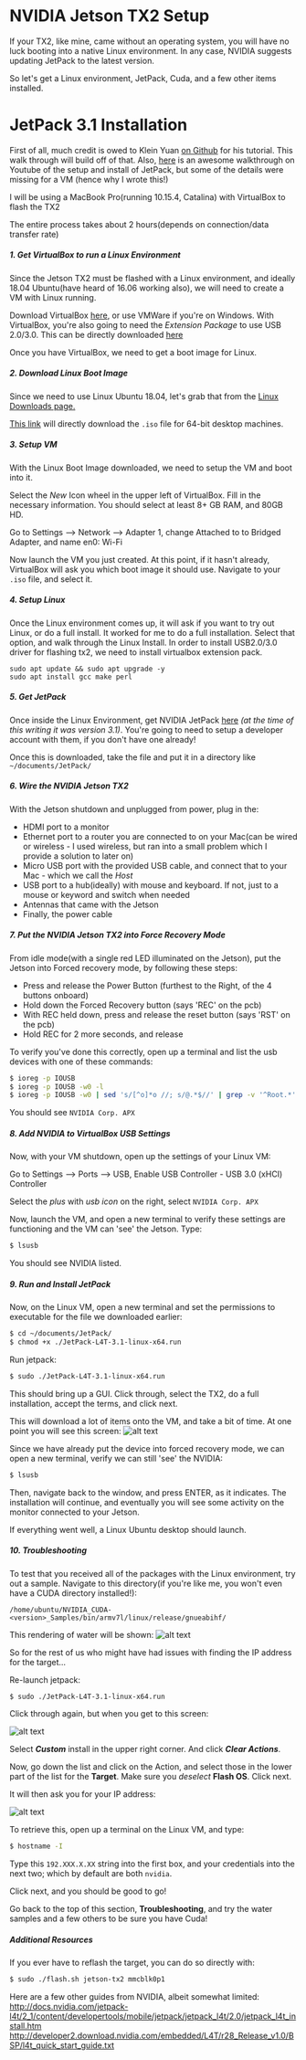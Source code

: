 # NVIDIA Jetson TX2 Setup
If your TX2, like mine, came without an operating system, you will have no luck booting into a native Linux environment. In any case, NVIDIA suggests updating JetPack to the latest version.

So let's get a Linux environment, JetPack, Cuda, and a few other items installed.

# JetPack 3.1 Installation

First of all, much credit is owed to Klein Yuan [on Github](https://github.com/KleinYuan/tx2-flash) for his tutorial. This walk through will build off of that. Also, [here](https://youtu.be/D7lkth34rgM) is an awesome walkthrough on Youtube of the setup and install of JetPack, but some of the details were missing for a VM (hence why I wrote this!)

I will be using a MacBook Pro(running 10.15.4, Catalina) with VirtualBox to flash the TX2

The entire process takes about 2 hours(depends on connection/data transfer rate)

##### 1. Get VirtualBox to run a Linux Environment

Since the Jetson TX2 must be flashed with a Linux environment, and ideally 18.04 Ubuntu(have heard of 16.06 working also), we will need to create a VM with Linux running.

Download VirtualBox [here](https://www.virtualbox.org/), or use VMWare if you're on Windows. With VirtualBox, you're also going to need the *Extension Package* to use USB 2.0/3.0. This can be directly downloaded [here](http://download.virtualbox.org/virtualbox/6.1.6/Oracle_VM_VirtualBox_Extension_Pack-6.1.6.vbox-extpack)

Once you have VirtualBox, we need to get a boot image for Linux.

##### 2. Download Linux Boot Image
Since we need to use Linux Ubuntu 18.04, let's grab that from the [Linux Downloads page.](http://releases.ubuntu.com/18.04/)

[This link](http://releases.ubuntu.com/8.04/ubuntu-14.04.4-desktop-amd64.iso) will directly download the `.iso` file for 64-bit desktop machines.

##### 3. Setup VM
With the Linux Boot Image downloaded, we need to setup the VM and boot into it. 

Select the *New* Icon wheel in the upper left of VirtualBox. Fill in the necessary information. You should select at least 8+ GB RAM, and 80GB HD.

Go to Settings --> Network --> Adapter 1, change Attached to to Bridged Adapter, and name en0: Wi-Fi

Now launch the VM you just created. At this point, if it hasn't already, VirtualBox will ask you which boot image it should use. Navigate to your `.iso` file, and select it.

##### 4. Setup Linux

Once the Linux environment comes up, it will ask if you want to try out Linux, or do a full install. It worked for me to do a full installation. Select that option, and walk through the Linux Install.
In order to install USB2.0/3.0 driver for flashing tx2, we need to install virtualbox extension pack.
```shell script
sudo apt update && sudo apt upgrade -y
sudo apt install gcc make perl 
```

##### 5. Get JetPack

Once inside the Linux Environment, get NVIDIA JetPack [here](https://developer.nvidia.com/embedded/jetpack) *(at the time of this writing it was version 3.1)*. You're going to need to setup a developer account with them, if you don't have one already!

Once this is downloaded, take the file and put it in a directory like `~/documents/JetPack/`

##### 6. Wire the NVIDIA Jetson TX2

With the Jetson shutdown and unplugged from power, plug in the:
* HDMI port to a monitor
* Ethernet port to a router you are connected to on your Mac(can be wired or wireless - I used wireless, but ran into a small problem which I provide a solution to later on)
* Micro USB port with the provided USB cable, and connect that to your Mac - which we call the *Host*
* USB port to a hub(ideally) with mouse and keyboard. If not, just to a mouse or keyword and switch when needed
* Antennas that came with the Jetson
* Finally, the power cable

##### 7. Put the NVIDIA Jetson TX2 into Force Recovery Mode

From idle mode(with a single red LED illuminated on the Jetson), put the Jetson into Forced recovery mode, by following these steps:
* Press and release the Power Button (furthest to the Right, of the 4 buttons onboard)
* Hold down the Forced Recovery button (says 'REC' on the pcb)
* With REC held down, press and release the reset button (says 'RST' on the pcb)
* Hold REC for 2 more seconds, and release

To verify you've done this correctly, open up a terminal and list the usb devices with one of these commands:
```sh
$ ioreg -p IOUSB 
$ ioreg -p IOUSB -w0 -l
$ ioreg -p IOUSB -w0 | sed 's/[^o]*o //; s/@.*$//' | grep -v '^Root.*'
```
You should see `NVIDIA Corp. APX`

##### 8. Add NVIDIA to VirtualBox USB Settings
Now, with your VM shutdown, open up the settings of your Linux VM:

Go to Settings --> Ports --> USB, Enable USB Controller - USB 3.0 (xHCI) Controller

Select the *plus* with *usb icon* on the right, select `NVIDIA Corp. APX`

Now, launch the VM, and open a new terminal to verify these settings are functioning and the VM can 'see' the Jetson. Type:
```sh
$ lsusb
```
You should see NVIDIA listed.

##### 9. Run and Install JetPack
Now, on the Linux VM, open a new terminal and set the permissions to executable for the file we downloaded earlier:
```sh
$ cd ~/documents/JetPack/
$ chmod +x ./JetPack-L4T-3.1-linux-x64.run
```
Run jetpack:
```sh
$ sudo ./JetPack-L4T-3.1-linux-x64.run
```
This should bring up a GUI. Click through, select the TX2, do a full installation, accept the terms, and click next.

This will download a lot of items onto the VM, and take a bit of time. At one point you will see this screen: ![alt text](https://camo.githubusercontent.com/188eef0b1822afb9a32630b85949a863ca10d085/687474703a2f2f646f63732e6e76696469612e636f6d2f6a65747061636b2d6c34742f325f312f636f6e74656e742f646576656c6f706572746f6f6c732f6d6f62696c652f6a65747061636b2f696d616765732f6a65747061636b5f6c34745f666f7263655f7265636f766572795f6d6f64652e3030315f363030783336342e706e67)

Since we have already put the device into forced recovery mode, we can open a new terminal, verify we can still 'see' the NVIDIA:
```sh
$ lsusb
```
Then, navigate back to the window, and press ENTER, as it indicates.  The installation will continue, and eventually you will see some activity on the monitor connected to your Jetson. 

If everything went well, a Linux Ubuntu desktop should launch.

##### 10. Troubleshooting
To test that you received all of the packages with the Linux environment, try out a sample. Navigate to this directory(if you're like me, you won't even have a CUDA directory installed!):
```
/home/ubuntu/NVIDIA_CUDA-<version>_Samples/bin/armv7l/linux/release/gnueabihf/
```
This rendering of water will be shown:
![alt text](http://docs.nvidia.com/jetpack-l4t/2_1/content/developertools/mobile/jetpack/images/jetpack_cuda_fft_ocean_simulation.001_500x527.png)

So for the rest of us who might have had issues with finding the IP address for the target...

Re-launch jetpack:
```sh
$ sudo ./JetPack-L4T-3.1-linux-x64.run
```
Click through again, but when you get to this screen:

![alt text](http://docs.nvidia.com/jetpack-l4t/2_1/content/developertools/mobile/jetpack/images/jetpack_l4t_component_mgr.003_700x613.png)

Select ***Custom*** install in the upper right corner. And click ***Clear Actions***.

Now, go down the list and click on the Action, and select those in the lower part of the list for the **Target**. Make sure you *deselect* **Flash OS**. Click next.

It will then ask you for your IP address:

![alt text](http://docs.nvidia.com/jetpack-l4t/2_1/content/developertools/mobile/jetpack/images/jetpack_l4t_device_info.003_700x527.png)

To retrieve this, open up a terminal on the Linux VM, and type:
```sh
$ hostname -I
```

Type this `192.XXX.X.XX` string into the first box, and your credentials into the next two; which by default are both `nvidia`.

Click next, and you should be good to go!

Go back to the top of this section, **Troubleshooting**, and try the water samples and a few others to be sure you have Cuda!

##### Additional Resources

If you ever have to reflash the target, you can do so directly with:
```sh
$ sudo ./flash.sh jetson-tx2 mmcblk0p1
```

Here are a few other guides from NVIDIA, albeit somewhat limited:
http://docs.nvidia.com/jetpack-l4t/2_1/content/developertools/mobile/jetpack/jetpack_l4t/2.0/jetpack_l4t_install.htm
http://developer2.download.nvidia.com/embedded/L4T/r28_Release_v1.0/BSP/l4t_quick_start_guide.txt





